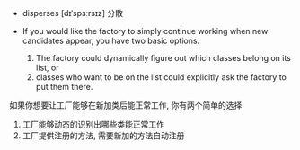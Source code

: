 + disperses [dɪˈspɜːrsɪz]  分散

+ If you would like the factory to simply continue working when new candidates appear, you have two basic options.
    1. The factory could dynamically figure out which classes belong on its list, or
    2. classes who want to be on the list could explicitly ask the factory to put them there.

如果你想要让工厂能够在新加类后能正常工作, 你有两个简单的选择

1. 工厂能够动态的识别出哪些类能正常工作
2. 工厂提供注册的方法, 需要新加的方法自动注册

